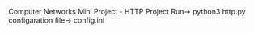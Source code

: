 Computer Networks Mini Project - HTTP Project
Run-> python3 http.py
configaration file-> config.ini
